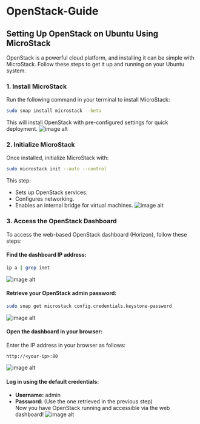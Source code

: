 # OpenStack-Guide

## Setting Up OpenStack on Ubuntu Using MicroStack

OpenStack is a powerful cloud platform, and installing it can be simple with MicroStack. Follow these steps to get it up and running on your Ubuntu system.

### 1. Install MicroStack
Run the following command in your terminal to install MicroStack:

```sh
sudo snap install microstack --beta
```
This will install OpenStack with pre-configured settings for quick deployment.
![image alt](https://private-user-images.githubusercontent.com/119393298/418463962-f46dff66-c1b5-4266-ae3a-de9ee9bb6aef.png?jwt=eyJhbGciOiJIUzI1NiIsInR5cCI6IkpXVCJ9.eyJpc3MiOiJnaXRodWIuY29tIiwiYXVkIjoicmF3LmdpdGh1YnVzZXJjb250ZW50LmNvbSIsImtleSI6ImtleTUiLCJleHAiOjE3NDI5MjQ2NjQsIm5iZiI6MTc0MjkyNDM2NCwicGF0aCI6Ii8xMTkzOTMyOTgvNDE4NDYzOTYyLWY0NmRmZjY2LWMxYjUtNDI2Ni1hZTNhLWRlOWVlOWJiNmFlZi5wbmc_WC1BbXotQWxnb3JpdGhtPUFXUzQtSE1BQy1TSEEyNTYmWC1BbXotQ3JlZGVudGlhbD1BS0lBVkNPRFlMU0E1M1BRSzRaQSUyRjIwMjUwMzI1JTJGdXMtZWFzdC0xJTJGczMlMkZhd3M0X3JlcXVlc3QmWC1BbXotRGF0ZT0yMDI1MDMyNVQxNzM5MjRaJlgtQW16LUV4cGlyZXM9MzAwJlgtQW16LVNpZ25hdHVyZT1kZWU5OTEyZDVhZGZmZmVhNzhhNTA5YmE3OGMwNjgwMGFjYTBjNGVmYzM0M2I3MzdhNDY2ZjA1NDQ1NzRlMDY0JlgtQW16LVNpZ25lZEhlYWRlcnM9aG9zdCJ9.Aov-s4vysYvMJoM-LVMDf2g--2q8ssUWnaPbwGzLuzc)


### 2. Initialize MicroStack
Once installed, initialize MicroStack with:

```sh
sudo microstack init --auto --control
```
This step:
- Sets up OpenStack services.
- Configures networking.
- Enables an internal bridge for virtual machines.
![image alt](https://private-user-images.githubusercontent.com/119393298/418464180-55d49d17-1945-492f-89aa-a79d1aaf29a6.png?jwt=eyJhbGciOiJIUzI1NiIsInR5cCI6IkpXVCJ9.eyJpc3MiOiJnaXRodWIuY29tIiwiYXVkIjoicmF3LmdpdGh1YnVzZXJjb250ZW50LmNvbSIsImtleSI6ImtleTUiLCJleHAiOjE3NDI5MjQ2NjQsIm5iZiI6MTc0MjkyNDM2NCwicGF0aCI6Ii8xMTkzOTMyOTgvNDE4NDY0MTgwLTU1ZDQ5ZDE3LTE5NDUtNDkyZi04OWFhLWE3OWQxYWFmMjlhNi5wbmc_WC1BbXotQWxnb3JpdGhtPUFXUzQtSE1BQy1TSEEyNTYmWC1BbXotQ3JlZGVudGlhbD1BS0lBVkNPRFlMU0E1M1BRSzRaQSUyRjIwMjUwMzI1JTJGdXMtZWFzdC0xJTJGczMlMkZhd3M0X3JlcXVlc3QmWC1BbXotRGF0ZT0yMDI1MDMyNVQxNzM5MjRaJlgtQW16LUV4cGlyZXM9MzAwJlgtQW16LVNpZ25hdHVyZT04N2FlOTEzM2FjN2NjZGViYTMxZGFiNzcxNzk5MGIxNWY3MGY0OGRjOTViZWMzYWNiZWM0ZTI3N2UxMTRlZWQ3JlgtQW16LVNpZ25lZEhlYWRlcnM9aG9zdCJ9.iECcHeNUQwV-Fd8-2zdYk2dMoJtMz5yYODWfWP3-Z88)

### 3. Access the OpenStack Dashboard
To access the web-based OpenStack dashboard (Horizon), follow these steps:

#### Find the dashboard IP address:
```sh
ip a | grep inet
```
![image alt](https://private-user-images.githubusercontent.com/119393298/418463962-f46dff66-c1b5-4266-ae3a-de9ee9bb6aef.png?jwt=eyJhbGciOiJIUzI1NiIsInR5cCI6IkpXVCJ9.eyJpc3MiOiJnaXRodWIuY29tIiwiYXVkIjoicmF3LmdpdGh1YnVzZXJjb250ZW50LmNvbSIsImtleSI6ImtleTUiLCJleHAiOjE3NDI5MjQ2NjQsIm5iZiI6MTc0MjkyNDM2NCwicGF0aCI6Ii8xMTkzOTMyOTgvNDE4NDYzOTYyLWY0NmRmZjY2LWMxYjUtNDI2Ni1hZTNhLWRlOWVlOWJiNmFlZi5wbmc_WC1BbXotQWxnb3JpdGhtPUFXUzQtSE1BQy1TSEEyNTYmWC1BbXotQ3JlZGVudGlhbD1BS0lBVkNPRFlMU0E1M1BRSzRaQSUyRjIwMjUwMzI1JTJGdXMtZWFzdC0xJTJGczMlMkZhd3M0X3JlcXVlc3QmWC1BbXotRGF0ZT0yMDI1MDMyNVQxNzM5MjRaJlgtQW16LUV4cGlyZXM9MzAwJlgtQW16LVNpZ25hdHVyZT1kZWU5OTEyZDVhZGZmZmVhNzhhNTA5YmE3OGMwNjgwMGFjYTBjNGVmYzM0M2I3MzdhNDY2ZjA1NDQ1NzRlMDY0JlgtQW16LVNpZ25lZEhlYWRlcnM9aG9zdCJ9.Aov-s4vysYvMJoM-LVMDf2g--2q8ssUWnaPbwGzLuzc)

#### Retrieve your OpenStack admin password:
```sh
sudo snap get microstack config.credentials.keystone-password
```
![image alt](https://private-user-images.githubusercontent.com/119393298/418464767-d32d0316-3d25-44eb-9298-67a2e616d139.png?jwt=eyJhbGciOiJIUzI1NiIsInR5cCI6IkpXVCJ9.eyJpc3MiOiJnaXRodWIuY29tIiwiYXVkIjoicmF3LmdpdGh1YnVzZXJjb250ZW50LmNvbSIsImtleSI6ImtleTUiLCJleHAiOjE3NDI5MjQ2NjQsIm5iZiI6MTc0MjkyNDM2NCwicGF0aCI6Ii8xMTkzOTMyOTgvNDE4NDY0NzY3LWQzMmQwMzE2LTNkMjUtNDRlYi05Mjk4LTY3YTJlNjE2ZDEzOS5wbmc_WC1BbXotQWxnb3JpdGhtPUFXUzQtSE1BQy1TSEEyNTYmWC1BbXotQ3JlZGVudGlhbD1BS0lBVkNPRFlMU0E1M1BRSzRaQSUyRjIwMjUwMzI1JTJGdXMtZWFzdC0xJTJGczMlMkZhd3M0X3JlcXVlc3QmWC1BbXotRGF0ZT0yMDI1MDMyNVQxNzM5MjRaJlgtQW16LUV4cGlyZXM9MzAwJlgtQW16LVNpZ25hdHVyZT02NmFjODFjM2JhZGM4MjU4YmM3Y2FjMDQ1ZDViZDEwOTVlZGJhMGY0Zjk3YWZhNjVlYmI2Nzg5YjgwZTVkMjVmJlgtQW16LVNpZ25lZEhlYWRlcnM9aG9zdCJ9.eQVBym5vQhm33RPVSswts1yKJxhANWAaTRL-9U_fm0o)

#### Open the dashboard in your browser:
Enter the IP address in your browser as follows:
```
http://<your-ip>:80
```
![image alt](https://private-user-images.githubusercontent.com/119393298/418464970-e18d589b-a98e-45a9-b0af-1fe8ce6f67c8.png?jwt=eyJhbGciOiJIUzI1NiIsInR5cCI6IkpXVCJ9.eyJpc3MiOiJnaXRodWIuY29tIiwiYXVkIjoicmF3LmdpdGh1YnVzZXJjb250ZW50LmNvbSIsImtleSI6ImtleTUiLCJleHAiOjE3NDI5MjQ2NjQsIm5iZiI6MTc0MjkyNDM2NCwicGF0aCI6Ii8xMTkzOTMyOTgvNDE4NDY0OTcwLWUxOGQ1ODliLWE5OGUtNDVhOS1iMGFmLTFmZThjZTZmNjdjOC5wbmc_WC1BbXotQWxnb3JpdGhtPUFXUzQtSE1BQy1TSEEyNTYmWC1BbXotQ3JlZGVudGlhbD1BS0lBVkNPRFlMU0E1M1BRSzRaQSUyRjIwMjUwMzI1JTJGdXMtZWFzdC0xJTJGczMlMkZhd3M0X3JlcXVlc3QmWC1BbXotRGF0ZT0yMDI1MDMyNVQxNzM5MjRaJlgtQW16LUV4cGlyZXM9MzAwJlgtQW16LVNpZ25hdHVyZT1iNmZmMjEwYTcyMTMzZjFmYzcwZTUwNGRjODM2NzMxYjRlMzc0NjVjNjE3NGExYWI2NmU2MGZhOTMzMzZlMTZiJlgtQW16LVNpZ25lZEhlYWRlcnM9aG9zdCJ9.gz5m2UIyo1xegHqu0AdDRCdjVsDxN1yVy4bZ304Eap0)

#### Log in using the default credentials:
- **Username:** admin
- **Password:** (Use the one retrieved in the previous step)  
Now you have OpenStack running and accessible via the web dashboard!
![image alt](https://private-user-images.githubusercontent.com/119393298/418465057-18e701dd-5f18-4b59-9538-ce371884bb6f.png?jwt=eyJhbGciOiJIUzI1NiIsInR5cCI6IkpXVCJ9.eyJpc3MiOiJnaXRodWIuY29tIiwiYXVkIjoicmF3LmdpdGh1YnVzZXJjb250ZW50LmNvbSIsImtleSI6ImtleTUiLCJleHAiOjE3NDI5MjQ2NjQsIm5iZiI6MTc0MjkyNDM2NCwicGF0aCI6Ii8xMTkzOTMyOTgvNDE4NDY1MDU3LTE4ZTcwMWRkLTVmMTgtNGI1OS05NTM4LWNlMzcxODg0YmI2Zi5wbmc_WC1BbXotQWxnb3JpdGhtPUFXUzQtSE1BQy1TSEEyNTYmWC1BbXotQ3JlZGVudGlhbD1BS0lBVkNPRFlMU0E1M1BRSzRaQSUyRjIwMjUwMzI1JTJGdXMtZWFzdC0xJTJGczMlMkZhd3M0X3JlcXVlc3QmWC1BbXotRGF0ZT0yMDI1MDMyNVQxNzM5MjRaJlgtQW16LUV4cGlyZXM9MzAwJlgtQW16LVNpZ25hdHVyZT1iM2IzZjlhMTgxZGI4YzExODA2NTQ4Y2E4OWU1ZTc2ZTMyMTNlZDdmMjE5NjQ0NmU3ZTk3NWVmYTRjZmJlYWZhJlgtQW16LVNpZ25lZEhlYWRlcnM9aG9zdCJ9.oL5Zr4qtZ9UrL9t_etxTz9Oq7dBzU26aqGzsoOIpmu0)


